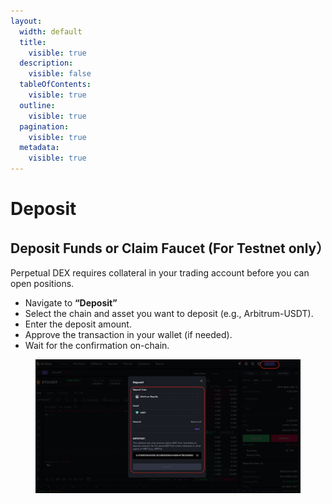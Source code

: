 ```yaml
---
layout:
  width: default
  title:
    visible: true
  description:
    visible: false
  tableOfContents:
    visible: true
  outline:
    visible: true
  pagination:
    visible: true
  metadata:
    visible: true
---
```


# Deposit

## **Deposit Funds or Claim Faucet (For Testnet only）**

Perpetual DEX requires collateral in your trading account before you can open positions.

* Navigate to **“Deposit”**
* Select the chain and asset you want to deposit (e.g., Arbitrum-USDT).
* Enter the deposit amount.
* Approve the transaction in your wallet (if needed).
* Wait for the confirmation on-chain.

<figure><img src="../.gitbook/assets/image (10).png" alt=""><figcaption></figcaption></figure>
